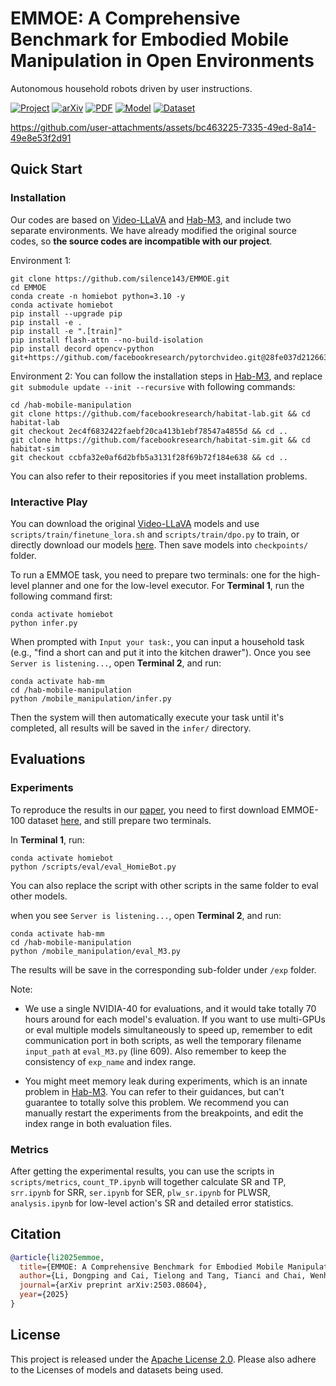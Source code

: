 # EMMOE: A Comprehensive Benchmark for Embodied Mobile Manipulation in Open Environments

Autonomous household robots driven by user instructions.

[![Project](https://img.shields.io/badge/Project-blue)](https://silence143.github.io/EMMOE)
[![arXiv](https://img.shields.io/badge/arXiv-b31b1b)](https://arxiv.org/abs/2503.08604)
[![PDF](https://img.shields.io/badge/Paper-lightgrey)](assets/EMMOE.pdf)
[![Model](https://img.shields.io/badge/Model-yellow?logo=huggingface)](https://huggingface.co/collections/Dongping-Li/emmoe-dataset-and-model-67c6b04da2b83b08ec273ef2)
[![Dataset](https://img.shields.io/badge/Dataset-yellow?logo=huggingface)](https://huggingface.co/datasets/Dongping-Li/EMMOE-100)




https://github.com/user-attachments/assets/bc463225-7335-49ed-8a14-49e8e53f2d91





## Quick Start

### Installation

Our codes are based on [Video-LLaVA](https://github.com/PKU-YuanGroup/Video-LLaVA/) and [Hab-M3](https://github.com/Jiayuan-Gu/hab-mobile-manipulation), and include two separate environments. We have already modified the original source codes, so **the source codes are incompatible with our project**.


Environment 1: 
```
git clone https://github.com/silence143/EMMOE.git
cd EMMOE
conda create -n homiebot python=3.10 -y
conda activate homiebot
pip install --upgrade pip
pip install -e .
pip install -e ".[train]"
pip install flash-attn --no-build-isolation
pip install decord opencv-python git+https://github.com/facebookresearch/pytorchvideo.git@28fe037d212663c6a24f373b94cc5d478c8c1a1d
```

Environment 2: 
You can follow the installation steps in [Hab-M3](https://github.com/Jiayuan-Gu/hab-mobile-manipulation), and replace ``git submodule update --init --recursive`` with following commands:
```
cd /hab-mobile-manipulation
git clone https://github.com/facebookresearch/habitat-lab.git && cd habitat-lab
git checkout 2ec4f6832422faebf20ca413b1ebf78547a4855d && cd ..
git clone https://github.com/facebookresearch/habitat-sim.git && cd habitat-sim
git checkout ccbfa32e0af6d2bfb5a3131f28f69b72f184e638 && cd ..
```
You can also refer to their repositories if you meet installation problems.


### Interactive Play

You can download the original [Video-LLaVA](https://github.com/PKU-YuanGroup/Video-LLaVA/) models and use `scripts/train/finetune_lora.sh` and `scripts/train/dpo.py` to train, or directly download our models [here](https://huggingface.co/collections/Dongping-Li/emmoe-dataset-and-model-67c6b04da2b83b08ec273ef2). Then save models into `checkpoints/` folder.

To run a EMMOE task, you need to prepare two terminals: one for the high-level planner and one for the low-level executor. For **Terminal 1**, run the following command first:
```
conda activate homiebot
python infer.py
```

When prompted with `Input your task:`, you can input a household task (e.g., "find a short can and put it into the kitchen drawer"). Once you see `Server is listening...`, open **Terminal 2**, and run:
```
conda activate hab-mm
cd /hab-mobile-manipulation
python /mobile_manipulation/infer.py
```
Then the system will then automatically execute your task until it's completed, all results will be saved in the `infer/` directory.

## Evaluations

### Experiments

To reproduce the results in our [paper](https://arxiv.org/abs/2503.08604), you need to first download EMMOE-100 dataset [here](https://huggingface.co/datasets/Dongping-Li/EMMOE-100), and still prepare two terminals.

In **Terminal 1**, run: 
```
conda activate homiebot
python /scripts/eval/eval_HomieBot.py
```
You can also replace the script with other scripts in the same folder to eval other models.


when you see `Server is listening...`, open **Terminal 2**, and run:
```
conda activate hab-mm
cd /hab-mobile-manipulation
python /mobile_manipulation/eval_M3.py
```
The results will be save in the corresponding sub-folder under `/exp` folder. 

Note: 
- We use a single NVIDIA-40 for evaluations, and it would take totally 70 hours around for each model's evaluation. If you want to use multi-GPUs or eval multiple models simultaneously to speed up, remember to edit communication port in both scripts, as well the temporary filename `input_path` at `eval_M3.py` (line 609). Also remember to keep the consistency of `exp_name` and index range.

- You might meet memory leak during experiments, which is an innate problem in [Hab-M3](https://github.com/Jiayuan-Gu/hab-mobile-manipulation). You can refer to their guidances, but can't guarantee to totally solve this problem. We recommend you can manually restart the experiments from the breakpoints, and edit the index range in both evaluation files.

### Metrics

After getting the experimental results, you can use the scripts in `scripts/metrics`, `count_TP.ipynb` will together calculate SR and TP, `srr.ipynb` for SRR, `ser.ipynb` for SER, `plw_sr.ipynb` for PLWSR, `analysis.ipynb` for low-level action's SR and detailed error statistics.


## Citation

```BibTeX
@article{li2025emmoe,
  title={EMMOE: A Comprehensive Benchmark for Embodied Mobile Manipulation in Open Environments},
  author={Li, Dongping and Cai, Tielong and Tang, Tianci and Chai, Wenhao and Driggs-Campbell, Katherine Rose and Wang, Gaoang},
  journal={arXiv preprint arXiv:2503.08604},
  year={2025}
}
```

## License

This project is released under the [Apache License 2.0](https://github.com/silence143/EMMOE/blob/main/LICENSE). Please also adhere to the Licenses of models and datasets being used.
